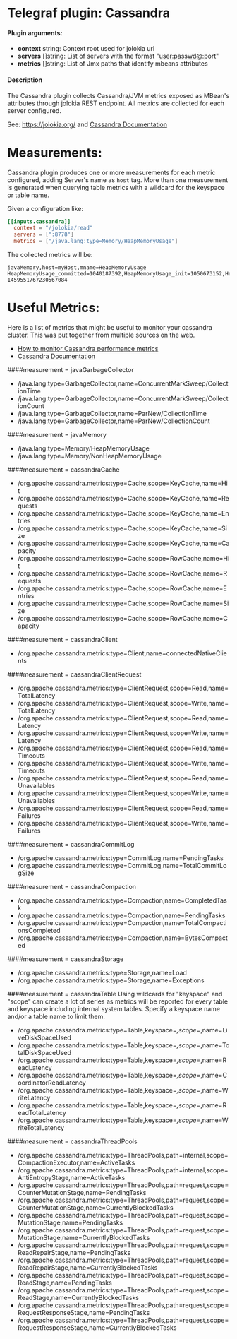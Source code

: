 # Telegraf plugin: Cassandra

#### Plugin arguments:
- **context** string: Context root used for jolokia url
- **servers** []string: List of servers with the format "<user:passwd@><host>:port"
- **metrics** []string: List of Jmx paths that identify mbeans attributes

#### Description

The Cassandra plugin collects Cassandra/JVM metrics exposed as MBean's attributes through jolokia REST endpoint. All metrics are collected for each server configured.

See: https://jolokia.org/ and [Cassandra Documentation](http://docs.datastax.com/en/cassandra/3.x/cassandra/operations/monitoringCassandraTOC.html)

# Measurements:
Cassandra plugin produces one or more measurements for each metric configured, adding Server's name  as `host` tag. More than one measurement is generated when querying table metrics with a wildcard for the keyspace or table name.

Given a configuration like:

```toml
[[inputs.cassandra]]
  context = "/jolokia/read"
  servers = [":8778"]
  metrics = ["/java.lang:type=Memory/HeapMemoryUsage"]
```

The collected metrics will be:

```
javaMemory,host=myHost,mname=HeapMemoryUsage HeapMemoryUsage_committed=1040187392,HeapMemoryUsage_init=1050673152,HeapMemoryUsage_max=1040187392,HeapMemoryUsage_used=368155000 1459551767230567084
```

# Useful Metrics:

Here is a list of metrics that might be useful to monitor your cassandra cluster. This was put together from multiple sources on the web.

- [How to monitor Cassandra performance metrics](https://www.datadoghq.com/blog/how-to-monitor-cassandra-performance-metrics)
- [Cassandra Documentation](http://docs.datastax.com/en/cassandra/3.x/cassandra/operations/monitoringCassandraTOC.html)

####measurement = javaGarbageCollector

- /java.lang:type=GarbageCollector,name=ConcurrentMarkSweep/CollectionTime       
- /java.lang:type=GarbageCollector,name=ConcurrentMarkSweep/CollectionCount
- /java.lang:type=GarbageCollector,name=ParNew/CollectionTime          
- /java.lang:type=GarbageCollector,name=ParNew/CollectionCount

####measurement = javaMemory

- /java.lang:type=Memory/HeapMemoryUsage
- /java.lang:type=Memory/NonHeapMemoryUsage

####measurement = cassandraCache

- /org.apache.cassandra.metrics:type=Cache,scope=KeyCache,name=Hit
- /org.apache.cassandra.metrics:type=Cache,scope=KeyCache,name=Requests
- /org.apache.cassandra.metrics:type=Cache,scope=KeyCache,name=Entries
- /org.apache.cassandra.metrics:type=Cache,scope=KeyCache,name=Size 
- /org.apache.cassandra.metrics:type=Cache,scope=KeyCache,name=Capacity 
- /org.apache.cassandra.metrics:type=Cache,scope=RowCache,name=Hit
- /org.apache.cassandra.metrics:type=Cache,scope=RowCache,name=Requests     
- /org.apache.cassandra.metrics:type=Cache,scope=RowCache,name=Entries
- /org.apache.cassandra.metrics:type=Cache,scope=RowCache,name=Size
- /org.apache.cassandra.metrics:type=Cache,scope=RowCache,name=Capacity

####measurement = cassandraClient

- /org.apache.cassandra.metrics:type=Client,name=connectedNativeClients

####measurement = cassandraClientRequest

- /org.apache.cassandra.metrics:type=ClientRequest,scope=Read,name=TotalLatency        
- /org.apache.cassandra.metrics:type=ClientRequest,scope=Write,name=TotalLatency         
- /org.apache.cassandra.metrics:type=ClientRequest,scope=Read,name=Latency       
- /org.apache.cassandra.metrics:type=ClientRequest,scope=Write,name=Latency        
- /org.apache.cassandra.metrics:type=ClientRequest,scope=Read,name=Timeouts       
- /org.apache.cassandra.metrics:type=ClientRequest,scope=Write,name=Timeouts
- /org.apache.cassandra.metrics:type=ClientRequest,scope=Read,name=Unavailables        
- /org.apache.cassandra.metrics:type=ClientRequest,scope=Write,name=Unavailables         
- /org.apache.cassandra.metrics:type=ClientRequest,scope=Read,name=Failures         
- /org.apache.cassandra.metrics:type=ClientRequest,scope=Write,name=Failures 

####measurement = cassandraCommitLog

- /org.apache.cassandra.metrics:type=CommitLog,name=PendingTasks        
- /org.apache.cassandra.metrics:type=CommitLog,name=TotalCommitLogSize

####measurement = cassandraCompaction

- /org.apache.cassandra.metrics:type=Compaction,name=CompletedTask
- /org.apache.cassandra.metrics:type=Compaction,name=PendingTasks    
- /org.apache.cassandra.metrics:type=Compaction,name=TotalCompactionsCompleted
- /org.apache.cassandra.metrics:type=Compaction,name=BytesCompacted

####measurement = cassandraStorage

- /org.apache.cassandra.metrics:type=Storage,name=Load
-  /org.apache.cassandra.metrics:type=Storage,name=Exceptions 

####measurement = cassandraTable
Using wildcards for "keyspace" and "scope" can create a lot of series as metrics will be reported for every table and keyspace including internal system tables. Specify a keyspace name and/or a table name to limit them.

- /org.apache.cassandra.metrics:type=Table,keyspace=*,scope=*,name=LiveDiskSpaceUsed
- /org.apache.cassandra.metrics:type=Table,keyspace=*,scope=*,name=TotalDiskSpaceUsed
- /org.apache.cassandra.metrics:type=Table,keyspace=*,scope=*,name=ReadLatency
- /org.apache.cassandra.metrics:type=Table,keyspace=*,scope=*,name=CoordinatorReadLatency 
- /org.apache.cassandra.metrics:type=Table,keyspace=*,scope=*,name=WriteLatency 
- /org.apache.cassandra.metrics:type=Table,keyspace=*,scope=*,name=ReadTotalLatency 
- /org.apache.cassandra.metrics:type=Table,keyspace=*,scope=*,name=WriteTotalLatency              


####measurement = cassandraThreadPools

- /org.apache.cassandra.metrics:type=ThreadPools,path=internal,scope=CompactionExecutor,name=ActiveTasks          
- /org.apache.cassandra.metrics:type=ThreadPools,path=internal,scope=AntiEntropyStage,name=ActiveTasks         
-  /org.apache.cassandra.metrics:type=ThreadPools,path=request,scope=CounterMutationStage,name=PendingTasks
- /org.apache.cassandra.metrics:type=ThreadPools,path=request,scope=CounterMutationStage,name=CurrentlyBlockedTasks        
- /org.apache.cassandra.metrics:type=ThreadPools,path=request,scope=MutationStage,name=PendingTasks
- /org.apache.cassandra.metrics:type=ThreadPools,path=request,scope=MutationStage,name=CurrentlyBlockedTasks        
- /org.apache.cassandra.metrics:type=ThreadPools,path=request,scope=ReadRepairStage,name=PendingTasks
- /org.apache.cassandra.metrics:type=ThreadPools,path=request,scope=ReadRepairStage,name=CurrentlyBlockedTasks        
- /org.apache.cassandra.metrics:type=ThreadPools,path=request,scope=ReadStage,name=PendingTasks
- /org.apache.cassandra.metrics:type=ThreadPools,path=request,scope=ReadStage,name=CurrentlyBlockedTasks          
-  /org.apache.cassandra.metrics:type=ThreadPools,path=request,scope=RequestResponseStage,name=PendingTasks                  
- /org.apache.cassandra.metrics:type=ThreadPools,path=request,scope=RequestResponseStage,name=CurrentlyBlockedTasks 


